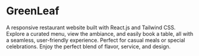 # GreenLeaf
A responsive restaurant website built with React.js and Tailwind CSS. Explore a curated menu, view the ambiance, and easily book a table, all with a seamless, user-friendly experience. Perfect for casual meals or special celebrations. Enjoy the perfect blend of flavor, service, and design.
